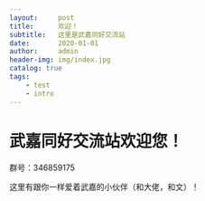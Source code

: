 ```yaml
---
layout:     post
title:      欢迎！
subtitle:   这里是武嘉同好交流站
date:       2020-01-01
author:     admin
header-img: img/index.jpg
catalog: true
tags:
    - test
	- intro
---
```


# 武嘉同好交流站欢迎您！

群号：346859175

这里有跟你一样爱着武嘉的小伙伴（和大佬，和文）！